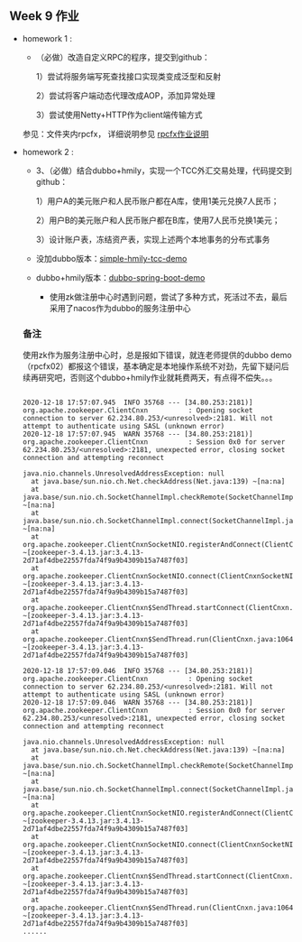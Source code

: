 ## Week 9 作业

- homework 1 : 

  - （必做）改造自定义RPC的程序，提交到github： 

    1）尝试将服务端写死查找接口实现类变成泛型和反射

    2）尝试将客户端动态代理改成AOP，添加异常处理

    3）尝试使用Netty+HTTP作为client端传输方式

  参见：文件夹内rpcfx， 详细说明参见 [rpcfx作业说明](rpcfx/README.md)

- homework 2 : 

  - 3、（必做）结合dubbo+hmily，实现一个TCC外汇交易处理，代码提交到github： 

    1）用户A的美元账户和人民币账户都在A库，使用1美元兑换7人民币； 

    2）用户B的美元账户和人民币账户都在B库，使用7人民币兑换1美元； 

    3）设计账户表，冻结资产表，实现上述两个本地事务的分布式事务

  - 没加dubbo版本：[simple-hmily-tcc-demo](simple-hmily-tcc-demo)
  
  - dubbo+hmily版本：[dubbo-spring-boot-demo](dubbo-spring-boot-demo)
  
    - 使用zk做注册中心时遇到问题，尝试了多种方式，死活过不去，最后采用了nacos作为dubbo的服务注册中心
  
  
  
  
  
  ### 备注
  
  使用zk作为服务注册中心时，总是报如下错误，就连老师提供的dubbo demo（rpcfx02）都报这个错误，基本确定是本地操作系统不对劲，先留下疑问后续再研究吧，否则这个dubbo+hmily作业就耗费两天，有点得不偿失。。。
  
  ```text
  
  2020-12-18 17:57:07.945  INFO 35768 --- [34.80.253:2181)] org.apache.zookeeper.ClientCnxn          : Opening socket connection to server 62.234.80.253/<unresolved>:2181. Will not attempt to authenticate using SASL (unknown error)
  2020-12-18 17:57:07.945  WARN 35768 --- [34.80.253:2181)] org.apache.zookeeper.ClientCnxn          : Session 0x0 for server 62.234.80.253/<unresolved>:2181, unexpected error, closing socket connection and attempting reconnect
  
  java.nio.channels.UnresolvedAddressException: null
  	at java.base/sun.nio.ch.Net.checkAddress(Net.java:139) ~[na:na]
  	at java.base/sun.nio.ch.SocketChannelImpl.checkRemote(SocketChannelImpl.java:727) ~[na:na]
  	at java.base/sun.nio.ch.SocketChannelImpl.connect(SocketChannelImpl.java:741) ~[na:na]
  	at org.apache.zookeeper.ClientCnxnSocketNIO.registerAndConnect(ClientCnxnSocketNIO.java:277) ~[zookeeper-3.4.13.jar:3.4.13-2d71af4dbe22557fda74f9a9b4309b15a7487f03]
  	at org.apache.zookeeper.ClientCnxnSocketNIO.connect(ClientCnxnSocketNIO.java:287) ~[zookeeper-3.4.13.jar:3.4.13-2d71af4dbe22557fda74f9a9b4309b15a7487f03]
  	at org.apache.zookeeper.ClientCnxn$SendThread.startConnect(ClientCnxn.java:1021) ~[zookeeper-3.4.13.jar:3.4.13-2d71af4dbe22557fda74f9a9b4309b15a7487f03]
  	at org.apache.zookeeper.ClientCnxn$SendThread.run(ClientCnxn.java:1064) ~[zookeeper-3.4.13.jar:3.4.13-2d71af4dbe22557fda74f9a9b4309b15a7487f03]
  
  2020-12-18 17:57:09.046  INFO 35768 --- [34.80.253:2181)] org.apache.zookeeper.ClientCnxn          : Opening socket connection to server 62.234.80.253/<unresolved>:2181. Will not attempt to authenticate using SASL (unknown error)
  2020-12-18 17:57:09.046  WARN 35768 --- [34.80.253:2181)] org.apache.zookeeper.ClientCnxn          : Session 0x0 for server 62.234.80.253/<unresolved>:2181, unexpected error, closing socket connection and attempting reconnect
  
  java.nio.channels.UnresolvedAddressException: null
  	at java.base/sun.nio.ch.Net.checkAddress(Net.java:139) ~[na:na]
  	at java.base/sun.nio.ch.SocketChannelImpl.checkRemote(SocketChannelImpl.java:727) ~[na:na]
  	at java.base/sun.nio.ch.SocketChannelImpl.connect(SocketChannelImpl.java:741) ~[na:na]
  	at org.apache.zookeeper.ClientCnxnSocketNIO.registerAndConnect(ClientCnxnSocketNIO.java:277) ~[zookeeper-3.4.13.jar:3.4.13-2d71af4dbe22557fda74f9a9b4309b15a7487f03]
  	at org.apache.zookeeper.ClientCnxnSocketNIO.connect(ClientCnxnSocketNIO.java:287) ~[zookeeper-3.4.13.jar:3.4.13-2d71af4dbe22557fda74f9a9b4309b15a7487f03]
  	at org.apache.zookeeper.ClientCnxn$SendThread.startConnect(ClientCnxn.java:1021) ~[zookeeper-3.4.13.jar:3.4.13-2d71af4dbe22557fda74f9a9b4309b15a7487f03]
  	at org.apache.zookeeper.ClientCnxn$SendThread.run(ClientCnxn.java:1064) ~[zookeeper-3.4.13.jar:3.4.13-2d71af4dbe22557fda74f9a9b4309b15a7487f03]
  ......
  ```
  
  

